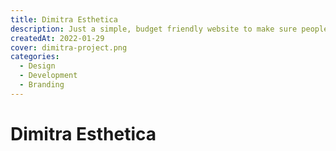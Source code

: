 ```yaml
---
title: Dimitra Esthetica
description: Just a simple, budget friendly website to make sure people can find Dimitra. Sometimes, simplicity is enough.
createdAt: 2022-01-29
cover: dimitra-project.png
categories:
  - Design
  - Development
  - Branding
---
```


# Dimitra Esthetica
